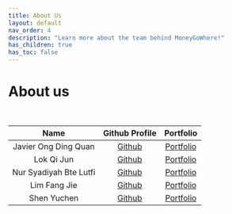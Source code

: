 ```yaml
---
title: About Us
layout: default
nav_order: 4
description: "Learn more about the team behind MoneyGoWhere!"
has_children: true
has_toc: false
---
```

# About us

<br>

|          Name          |             Github Profile              |            Portfolio            |
|:----------------------:|:---------------------------------------:|:-------------------------------:|
|  Javier Ong Ding Quan  |   [Github](https://github.com/jeyvia)   |   [Portfolio](team/jeyvia.md)   |
|       Lok Qi Jun       |  [Github](https://github.com/LokQiJun)  |  [Portfolio](team/lokqijun.md)  |
| Nur Syadiyah Bte Lutfi | [Github](https://github.com/penguin-s)  | [Portfolio](team/penguin-s.md)  |
|      Lim Fang Jie      |   [Github](https://github.com/xzynos)   |   [Portfolio](team/xzynos.md)   |
|      Shen Yuchen       | [Github](https://github.com/yuu-chennn) | [Portfolio](team/yuu-chennn.md) |

